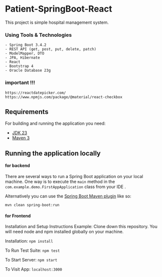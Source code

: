 # Patient-SpringBoot-React

This project is simple hospital management system. 

### Using Tools & Technologies
``` 
- Spring Boot 3.4.2
- REST API (get, post, put, delete, patch)
- ModelMapper, DTO
- JPA, Hibernate
- React
- Bootstrap 4
- Oracle Database 23g
```
### important !!!
```
https://reactdatepicker.com/
https://www.npmjs.com/package/@material/react-checkbox
```
## Requirements

For building and running the application you need:

- [JDK 23](https://www.oracle.com/java/technologies/downloads/#jdk23-mac)
- [Maven 3](https://maven.apache.org)

## Running the application locally
#### for backend
There are several ways to run a Spring Boot application on your local machine. One way is to execute the `main` method in the `com.example.demo.FirstAppApplication` class from your IDE .

Alternatively you can use the [Spring Boot Maven plugin](https://docs.spring.io/spring-boot/docs/current/reference/html/build-tool-plugins-maven-plugin.html) like so:

```shell
mvn clean spring-boot:run
```
#### for Frontend
Installation and Setup Instructions
Example:
Clone down this repository. You will need node and npm installed globally on your machine.

Installation:         `npm install`

To Run Test Suite:    `npm test`

To Start Server:      `npm start`

To Visit App:         `localhost:3000`
